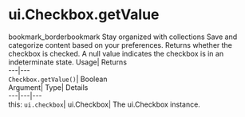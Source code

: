  
#  ui.Checkbox.getValue
bookmark_borderbookmark Stay organized with collections  Save and categorize content based on your preferences.
Returns whether the checkbox is checked. A null value indicates the checkbox is in an indeterminate state. 
Usage| Returns  
---|---  
`Checkbox.getValue()`| Boolean  
Argument| Type| Details  
---|---|---  
this: `ui.checkbox`| ui.Checkbox| The ui.Checkbox instance.  
